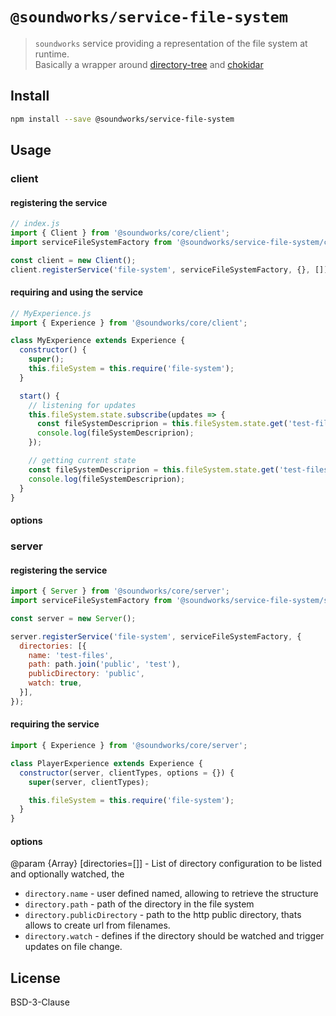 # `@soundworks/service-file-system`

> `soundworks` service providing a representation of the file system at runtime.  
> Basically a wrapper around [directory-tree](https://github.com/mihneadb/node-directory-tree) and [chokidar](https://github.com/paulmillr/chokidar)

## Install

```sh
npm install --save @soundworks/service-file-system
```

## Usage

### client

#### registering the service

```js
// index.js
import { Client } from '@soundworks/core/client';
import serviceFileSystemFactory from '@soundworks/service-file-system/client';

const client = new Client();
client.registerService('file-system', serviceFileSystemFactory, {}, []);
```

#### requiring and using the service 

```js
// MyExperience.js
import { Experience } from '@soundworks/core/client';

class MyExperience extends Experience {
  constructor() {
    super();
    this.fileSystem = this.require('file-system');
  }

  start() {
    // listening for updates
    this.fileSystem.state.subscribe(updates => {
      const fileSystemDescriprion = this.fileSystem.state.get('test-files');
      console.log(fileSystemDescriprion);
    });

    // getting current state
    const fileSystemDescriprion = this.fileSystem.state.get('test-files');
    console.log(fileSystemDescriprion);
  }
}
```

#### options

### server

#### registering the service

```js
import { Server } from '@soundworks/core/server';
import serviceFileSystemFactory from '@soundworks/service-file-system/server';

const server = new Server();

server.registerService('file-system', serviceFileSystemFactory, {
  directories: [{
    name: 'test-files',
    path: path.join('public', 'test'),
    publicDirectory: 'public',
    watch: true,
  }],
});
```

#### requiring the service 

```js
import { Experience } from '@soundworks/core/server';

class PlayerExperience extends Experience {
  constructor(server, clientTypes, options = {}) {
    super(server, clientTypes);

    this.fileSystem = this.require('file-system');
  }
}
```

#### options

@param {Array} [directories=[]] - List of directory configuration to be listed and optionally watched, the
  - `directory.name` - user defined named, allowing to retrieve the structure
  - `directory.path` - path of the directory in the file system
  - `directory.publicDirectory` - path to the http public directory, thats allows to create url from filenames.
  - `directory.watch` - defines if the directory should be watched and trigger updates on file change.

## License

BSD-3-Clause
